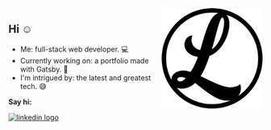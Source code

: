 <img src="https://raw.githubusercontent.com/ljh-c/ljh-c/master/l-mono.png" align="right" width="200">

## Hi :relaxed:

- Me: full-stack web developer. 💻
- Currently working on: a portfolio made with Gatsby. 🔭
- I'm intrigued by: the latest and greatest tech. 😅

**Say hi:**

[<img src="https://img.icons8.com/material/24/000000/linkedin--v1.png" alt="linkedin logo">](https://www.linkedin.com/in/lillian-cha)


<!--
**ljh-c/ljh-c** is a ✨ _special_ ✨ repository because its `README.md` (this file) appears on your GitHub profile.

Here are some ideas to get you started:

- 🔭 I’m currently working on ...
- 🌱 I’m currently learning ...
- 👯 I’m looking to collaborate on ...
- 🤔 I’m looking for help with ...
- 💬 Ask me about ...
- 📫 How to reach me: ...
- 😄 Pronouns: ...
- ⚡ Fun fact: ...
-->
